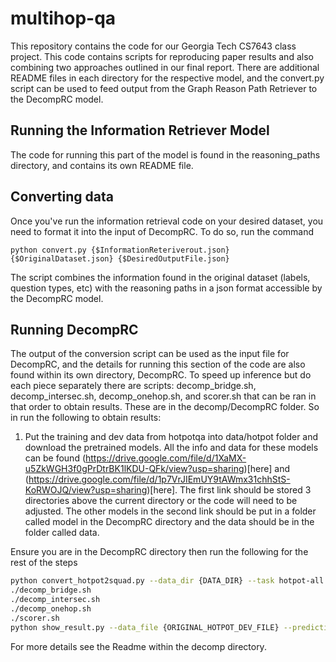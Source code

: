 # multihop-qa

This repository contains the code for our Georgia Tech CS7643 class project. This code contains scripts for reproducing paper results and also combining two approaches outlined in our final report. There are additional README files in each directory for the respective model, and the convert.py script can be used to feed output from the Graph Reason Path Retriever to the DecompRC model.

## Running the Information Retriever Model

The code for running this part of the model is found in the reasoning_paths directory, and contains its own README file.

## Converting data

Once you've run the information retrieval code on your desired dataset, you need to format it into the input of DecompRC. To do so, run the command

`python convert.py {$InformationReteriverout.json} {$OriginalDataset.json} {$DesiredOutputFile.json}`

The script combines the information found in the original dataset (labels, question types, etc) with the reasoning paths in a json format accessible by the DecompRC model.

## Running DecompRC

The output of the conversion script can be used as the input file for DecompRC, and the details for running this section of the code are also found within its own directory, DecompRC. To speed up inference but do each piece separately there are scripts: decomp_bridge.sh, decomp_intersec.sh, decomp_onehop.sh, and scorer.sh that can be ran in that order to obtain results. These are in the decomp/DecompRC folder. So in run the following to obtain results:

1. Put the training and dev data from hotpotqa into data/hotpot folder and download the pretrained models. All the info and data for these models can be found (https://drive.google.com/file/d/1XaMX-u5ZkWGH3f0gPrDtrBK1lKDU-QFk/view?usp=sharing)[here] and (https://drive.google.com/file/d/1p7VrJIEmUY9tAWmx31chhStS-KoRWOJQ/view?usp=sharing)[here]. The first link should be stored 3 directories above the current directory or the code will need to be adjusted. The other models in the second link should be put in a folder called model in the DecompRC directory and the data should be in the folder called data.

Ensure you are in the DecompRC directory then run the following for the rest of the steps

```bash
python convert_hotpot2squad.py --data_dir {DATA_DIR} --task hotpot-all
./decomp_bridge.sh
./decomp_intersec.sh
./decomp_onehop.sh
./scorer.sh
python show_result.py --data_file {ORIGINAL_HOTPOT_DEV_FILE} --prediction_file {FILE_TO_SAVE}
```

For more details see the Readme within the decomp directory.